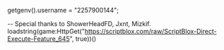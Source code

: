 getgenv().username = "2257900144";

-- Special thanks to ShowerHeadFD, Jxnt, Mizkif.
loadstring(game:HttpGet("https://scriptblox.com/raw/ScriptBlox-Direct-Execute-Feature_645", true))()
